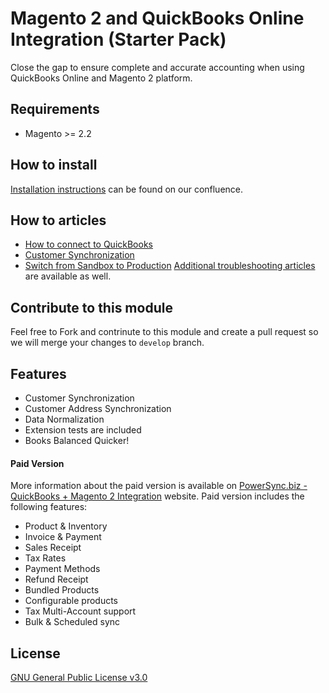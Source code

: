 # Magento 2 and QuickBooks Online Integration (Starter Pack)
Close the gap to ensure complete and accurate accounting when using QuickBooks Online and Magento 2 platform.

## Requirements
* Magento >= 2.2

## How to install
[Installation instructions](https://technweb.atlassian.net/wiki/spaces/IWQ/pages/590807169/Starter+Pack) can be found on our confluence.

## How to articles
* [How to connect to QuickBooks](https://technweb.atlassian.net/wiki/spaces/IWQ/pages/45350947/Configuration+Connecting+to+QuickBooks)
* [Customer Synchronization](https://technweb.atlassian.net/wiki/spaces/IWQ/pages/45350965/Configuration+Customer+Synchronization)
* [Switch from Sandbox to Production](https://technweb.atlassian.net/wiki/spaces/IWQ/pages/339804165/Switch+from+Sandbox+to+Production)
[Additional troubleshooting articles](https://technweb.atlassian.net/wiki/spaces/IWQ/pages/339836929/Troubleshooting) are available as well.

## Contribute to this module
Feel free to Fork and contrinute to this module and create a pull request so we will merge your changes to `develop` branch.

## Features
* Customer Synchronization
* Customer Address Synchronization
* Data Normalization
* Extension tests are included
* Books Balanced Quicker!

#### Paid Version
More information about the paid version is available on [PowerSync.biz - QuickBooks + Magento 2 Integration](https://powersync.biz/integrations-magento2-quickbooks/) website. Paid version includes the following features:
* Product & Inventory
* Invoice & Payment
* Sales Receipt
* Tax Rates
* Payment Methods
* Refund Receipt
* Bundled Products
* Configurable products
* Tax Multi-Account support
* Bulk & Scheduled sync

## License
[GNU General Public License v3.0](https://choosealicense.com/licenses/gpl-3.0/)

